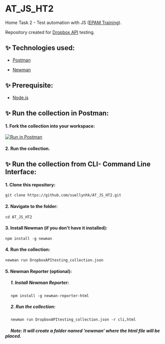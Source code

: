 # AT_JS_HT2

Home Task 2 - Test automation with JS ([EPAM Training](https://training.epam.com/)).

Repository created for [Dropbox API](https://www.dropbox.com/developers/documentation/http/documentation) testing.

## ✨ Technologies used:
- [Postman](https://www.postman.com/)

- [Newman](https://www.npmjs.com/package/newman)

## ✨ Prerequisite:
- [Node.js](https://nodejs.org/)

## ✨ Run the collection in Postman:
#### 1. Fork the collection into your workspace:
[![Run in Postman](https://run.pstmn.io/button.svg)](https://app.getpostman.com/run-collection/20952083-158cef80-664d-48f0-93ad-2569bf4e3031?action=collection%2Ffork&collection-url=entityId%3D20952083-158cef80-664d-48f0-93ad-2569bf4e3031%26entityType%3Dcollection%26workspaceId%3D3ef230df-58bf-432a-8f85-f0371d526c1b)

#### 2. Run the collection.


## ✨ Run the collection from CLI- Command Line Interface:
#### 1. Clone this repository:
`git clone https://github.com/suellynhk/AT_JS_HT2.git`

#### 2. Navigate to the folder:
`cd AT_JS_HT2`

#### 3. Install Newman (if you don't have it installed):
`npm install -g newman`

#### 4. Run the collection:
`newman run DropboxAPItesting_collection.json`

#### 5. Newman Reporter (optional):
 
##### &emsp; 1. Install Newman Reporter: 
&emsp; `npm install -g newman-reporter-html`

##### &emsp; 2. Run the collection:
&emsp; `newman run DropboxAPItesting_collection.json -r cli,html`

##### &emsp; Note: It will create a folder named 'newman' where the html file will be placed.

